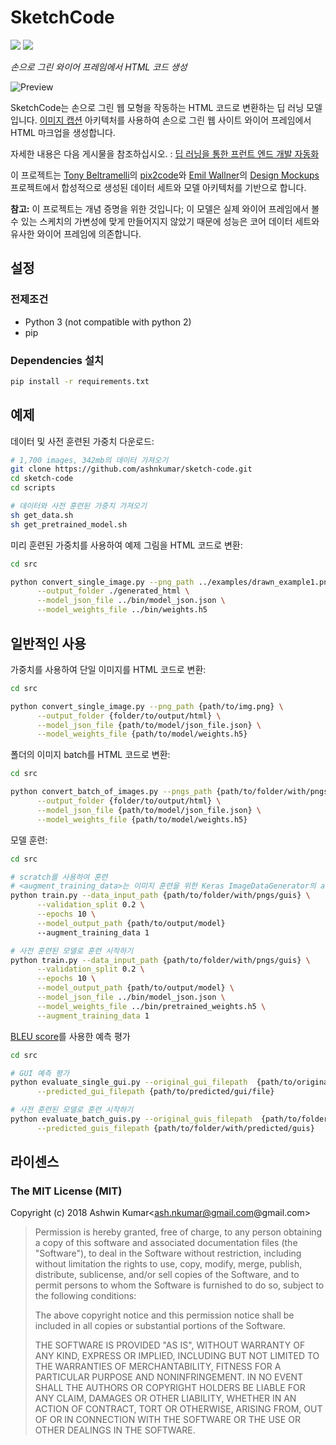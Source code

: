 # SketchCode

![](https://img.shields.io/badge/python-3-brightgreen.svg) ![](https://img.shields.io/badge/tensorflow-1.1.0-orange.svg)

*손으로 그린 와이어 프레임에서 HTML 코드 생성*

![Preview](https://github.com/ashnkumar/sketch-code/blob/master/header_image.png)

SketchCode는 손으로 그린 웹 모형을 작동하는 HTML 코드로 변환하는 딥 러닝 모델입니다. [이미지 캡션](https://towardsdatascience.com/image-captioning-in-deep-learning-9cd23fb4d8d2) 아키텍처를 사용하여 손으로 그린 웹 사이트 와이어 프레임에서 HTML 마크업을 생성합니다.

자세한 내용은 다음 게시물을 참조하십시오. : [딥 러닝을 통한 프런트 엔드 개발 자동화](https://blog.insightdatascience.com/automated-front-end-development-using-deep-learning-3169dd086e82)

이 프로젝트는 [Tony Beltramelli](https://github.com/tonybeltramelli)의 [pix2code](https://github.com/tonybeltramelli/pix2code)와 [Emil Wallner](https://github.com/emilwallner)의 [Design Mockups](https://github.com/emilwallner/Screenshot-to-code-in-Keras) 프로젝트에서 합성적으로 생성된 데이터 세트와 모델 아키텍처를 기반으로 합니다.

<b>참고:</b> 이 프로젝트는 개념 증명을 위한 것입니다; 이 모델은 실제 와이어 프레임에서 볼 수 있는 스케치의 가변성에 맞게 만들어지지 않았기 때문에 성능은 코어 데이터 세트와 유사한 와이어 프레임에 의존합니다.


## 설정
### 전제조건

- Python 3 (not compatible with python 2)
- pip

### Dependencies 설치

```sh
pip install -r requirements.txt
```

## 예제

데이터 및 사전 훈련된 가중치 다운로드:
```sh
# 1,700 images, 342mb의 데이터 가져오기
git clone https://github.com/ashnkumar/sketch-code.git
cd sketch-code
cd scripts

# 데이터와 사전 훈련된 가중치 가져오기
sh get_data.sh
sh get_pretrained_model.sh
```

미리 훈련된 가중치를 사용하여 예제 그림을 HTML 코드로 변환:
```sh
cd src

python convert_single_image.py --png_path ../examples/drawn_example1.png \
      --output_folder ./generated_html \
      --model_json_file ../bin/model_json.json \
      --model_weights_file ../bin/weights.h5
```


## 일반적인 사용

가중치를 사용하여 단일 이미지를 HTML 코드로 변환:
```sh
cd src

python convert_single_image.py --png_path {path/to/img.png} \
      --output_folder {folder/to/output/html} \
      --model_json_file {path/to/model/json_file.json} \
      --model_weights_file {path/to/model/weights.h5}
```

폴더의 이미지 batch를 HTML 코드로 변환:
```sh
cd src

python convert_batch_of_images.py --pngs_path {path/to/folder/with/pngs} \
      --output_folder {folder/to/output/html} \
      --model_json_file {path/to/model/json_file.json} \
      --model_weights_file {path/to/model/weights.h5}
```

모델 훈련:
```sh
cd src

# scratch를 사용하여 훈련
# <augment_training_data>는 이미지 훈련을 위한 Keras ImageDataGenerator의 augment 기능을 추가
python train.py --data_input_path {path/to/folder/with/pngs/guis} \
      --validation_split 0.2 \
      --epochs 10 \
      --model_output_path {path/to/output/model}
      --augment_training_data 1

# 사전 훈련된 모델로 훈련 시작하기
python train.py --data_input_path {path/to/folder/with/pngs/guis} \
      --validation_split 0.2 \
      --epochs 10 \
      --model_output_path {path/to/output/model} \
      --model_json_file ../bin/model_json.json \
      --model_weights_file ../bin/pretrained_weights.h5 \
      --augment_training_data 1
```

[BLEU score](https://machinelearningmastery.com/calculate-bleu-score-for-text-python/)를 사용한 예측 평가
```sh
cd src

# GUI 예측 평가
python evaluate_single_gui.py --original_gui_filepath  {path/to/original/gui/file} \
      --predicted_gui_filepath {path/to/predicted/gui/file}

# 사전 훈련된 모델로 훈련 시작하기
python evaluate_batch_guis.py --original_guis_filepath  {path/to/folder/with/original/guis} \
      --predicted_guis_filepath {path/to/folder/with/predicted/guis}
```

## 라이센스

### The MIT License (MIT)

Copyright (c) 2018 Ashwin Kumar<ash.nkumar@gmail.com@gmail.com>

> Permission is hereby granted, free of charge, to any person obtaining a copy
> of this software and associated documentation files (the "Software"), to deal
> in the Software without restriction, including without limitation the rights
> to use, copy, modify, merge, publish, distribute, sublicense, and/or sell
> copies of the Software, and to permit persons to whom the Software is
> furnished to do so, subject to the following conditions:
>
> The above copyright notice and this permission notice shall be included in
> all copies or substantial portions of the Software.
>
> THE SOFTWARE IS PROVIDED "AS IS", WITHOUT WARRANTY OF ANY KIND, EXPRESS OR
> IMPLIED, INCLUDING BUT NOT LIMITED TO THE WARRANTIES OF MERCHANTABILITY,
> FITNESS FOR A PARTICULAR PURPOSE AND NONINFRINGEMENT. IN NO EVENT SHALL THE
> AUTHORS OR COPYRIGHT HOLDERS BE LIABLE FOR ANY CLAIM, DAMAGES OR OTHER
> LIABILITY, WHETHER IN AN ACTION OF CONTRACT, TORT OR OTHERWISE, ARISING FROM,
> OUT OF OR IN CONNECTION WITH THE SOFTWARE OR THE USE OR OTHER DEALINGS IN
> THE SOFTWARE.
